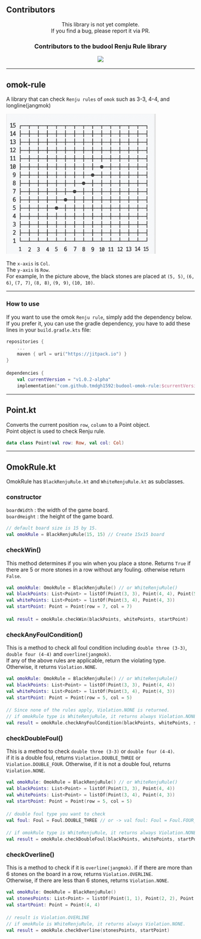 ## Contributors

<div style="text-align: center;">

This library is not yet complete.  
If you find a bug, please report it via PR.

### Contributors to the budool Renju Rule library

<a href="https://github.com/tmdgh1592/budool-omok-rule/graphs/contributors">
  <img src="https://contrib.rocks/image?repo=tmdgh1592/budool-omok-rule" />
</a>

---

</div>

## omok-rule

A library that can check `Renju rules` of `omok` such as 3-3, 4-4, and longline(jangmok)

<img width="400" src="./assets/board_example.png"/>

The `x-axis` is `Col`.  
The `y-axis` is `Row`.  
For example, In the picture above, the black stones are placed
at `(5, 5)`, `(6, 6)`, `(7, 7)`, `(8, 8)`, `(9, 9)`, `(10, 10)`.

---

### How to use

If you want to use the omok `Renju rule`, simply add the dependency below.
If you prefer it, you can use the gradle dependency, you have to add these lines in your `build.gradle.kts` file:

```kotlin
repositories {
    ...
    maven { url = uri("https://jitpack.io") }
}

dependencies {
    val currentVersion = "v1.0.2-alpha"
    implementation("com.github.tmdgh1592:budool-omok-rule:$currentVersion")
```

---

## Point.kt

Converts the current position `row`, `column` to a Point object.  
Point object is used to check Renju rule.

```kotlin
data class Point(val row: Row, val col: Col)
```

---

## OmokRule.kt

OmokRule has `BlackRenjuRule.kt` and `WhiteRenjuRule.kt` as subclasses.

### constructor

`boardWidth` : the width of the game board.  
`boardHeight` : the height of the game board.

```kotlin
// default board size is 15 by 15.
val omokRule = BlackRenjuRule(15, 15) // Create 15x15 board
```

### checkWin()

This method determines if you win when you place a stone.
Returns `True` if there are 5 or more stones in a row without any fouling. otherwise return `False`.

```kotlin
val omokRule: OmokRule = BlackRenjuRule() // or WhiteRenjuRule()
val blackPoints: List<Point> = listOf(Point(3, 3), Point(4, 4), Point(5, 5), Point(6, 6))
val whitePoints: List<Point> = listOf(Point(3, 4), Point(4, 3))
val startPoint: Point = Point(row = 7, col = 7)

val result = omokRule.checkWin(blackPoints, whitePoints, startPoint)
```

### checkAnyFoulCondition()

This is a method to check all foul condition including `double three (3-3)`, `double four (4-4)`
and `overline(jangmok)`.  
If any of the above rules are applicable, return the violating type.  
Otherwise, it returns `Violation.NONE`.

```kotlin
val omokRule: OmokRule = BlackRenjuRule() // or WhiteRenjuRule()
val blackPoints: List<Point> = listOf(Point(3, 3), Point(4, 4))
val whitePoints: List<Point> = listOf(Point(3, 4), Point(4, 3))
val startPoint: Point = Point(row = 5, col = 5)

// Since none of the rules apply, Violation.NONE is returned.
// if omokRule type is WhiteRenjuRule, it returns always Violation.NONE.
val result = omokRule.checkAnyFoulCondition(blackPoints, whitePoints, startPoint)
```

### checkDoubleFoul()

This is a method to check `double three (3-3)` or `double four (4-4)`.  
if it is a double foul, returns `Violation.DOUBLE_THREE` or `Violation.DOUBLE_FOUR`.
Otherwise, if it is not a double foul, returns `Violation.NONE`.

```kotlin
val omokRule: OmokRule = BlackRenjuRule() // or WhiteRenjuRule()
val blackPoints: List<Point> = listOf(Point(3, 3), Point(4, 4))
val whitePoints: List<Point> = listOf(Point(3, 4), Point(4, 3))
val startPoint: Point = Point(row = 5, col = 5)

// double foul type you want to check
val foul: Foul = Foul.DOUBLE_THREE // or -> val foul: Foul = Foul.FOUR_THREE

// if omokRule type is WhiteRenjuRule, it returns always Violation.NONE.
val result = omokRule.checkDoubleFoul(blackPoints, whitePoints, startPoint, foul)
```

### checkOverline()

This is a method to check if it is `overline(jangmok)`.
if if there are more than 6 stones on the board in a row, returns `Violation.OVERLINE`.  
Otherwise, if there are less than 6 stones, returns `Violation.NONE`.

```kotlin
val omokRule: OmokRule = BlackRenjuRule()
val stonesPoints: List<Point> = listOf(Point(1, 1), Point(2, 2), Point(3, 3), Point(5, 5), Point(6, 6))
val startPoint: Point = Point(4, 4)

// result is Violation.OVERLINE
// if omokRule is WhiteRenjuRule, it returns always Violation.NONE.
val result = omokRule.checkOverline(stonesPoints, startPoint)
```
